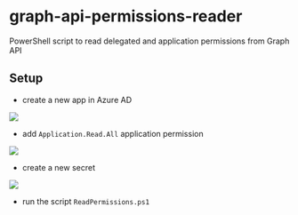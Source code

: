 # graph-api-permissions-reader
PowerShell script to read delegated and application permissions from Graph API

## Setup
- create a new app in Azure AD

![](https://machacekblogstorage.blob.core.windows.net/blogassets/06072023/AppOverview.png)
- add `Application.Read.All` application permission

![](https://machacekblogstorage.blob.core.windows.net/blogassets/06072023/ApiPermissions.png)
- create a new secret

![](https://machacekblogstorage.blob.core.windows.net/blogassets/06072023/AppSecret.png)
- run the script `ReadPermissions.ps1`

